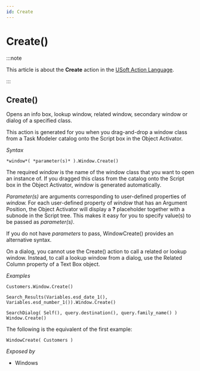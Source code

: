 ```yaml
---
id: Create
---
```


# Create()




:::note

This article is about the **Create** action in the [USoft Action Language](/docs/Task_flow/Action_Language_reference/USoft_Action_Language.md).

:::

## **Create()**

Opens an info box, lookup window, related window, secondary window or dialog of a specified class.

This action is generated for you when you drag-and-drop a window class from a Task Modeler catalog onto the Script box in the Object Activator.

*Syntax*

```
*window*( *parameter(s)* ).Window.Create()
```

The required *window* is the name of the window class that you want to open an instance of. If you dragged this class from the catalog onto the Script box in the Object Activator, *window* is generated automatically.

*Parameter(s)* are arguments corresponding to user-defined properties of *window.* For each user-defined property of *window* that has an Argument Position, the Object Activator will display a **?** placeholder together with a subnode in the Script tree. This makes it easy for you to specify value(s) to be passed as *parameter(s)*.

If you do not have *parameters* to pass, WindowCreate() provides an alternative syntax.

On a dialog, you cannot use the Create() action to call a related or lookup window. Instead, to call a lookup window from a dialog, use the Related Column property of a Text Box object.

*Examples*

```
Customers.Window.Create()
```

```
Search_Results(Variables.esd_date_1(), Variables.esd_number_1()).Window.Create()
```

```
SearchDialog( Self(), query.destination(), query.family_name() ) Window.Create()
```

The following is the equivalent of the first example:

```
WindowCreate( Customers )
```

*Exposed by*

- Windows
